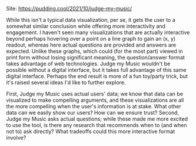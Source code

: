Site: https://pudding.cool/2021/10/judge-my-music/

While this isn't a typical data visualization, per se, it gets the user to a somewhat similar conclusion while offering more interactivity and engagement. I haven't seen many visualizations that are actually interactive beyond perhaps hovering over a point on a line graph to gain an (x, y) readout, whereas here actual questions are provided and answers are expected. Unlike these graphs, which could (for the most part) viewed in print form without losing significant meaning, the question/answer format takes advantage of web technologies. Judge my Music wouldn't be possible without a digital interface, but it takes full advantage of this same digital interface. Perhaps the end result is more of a fun toy/party trick, but it's raised several ideas I'd like to further explore.

First, Judge my Music uses actual users' data; we know that data can be visualized to make compelling arguments, and these visualizations are all the more compelling when the user's information is at stake. What other data can we easily show our users? How can we ensure trust? Second, Judge my Music asks actual questions; while these made me more excited to use the tool, is there any research that recommends when to (and when not to) ask directly? What tradeoffs could this more interactive format involve?
